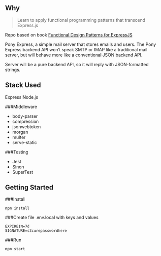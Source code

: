 ## Why

> Learn to apply functional programming patterns that transcend Express.js

Repo based on book [Functional Design Patterns for ExpressJS](https://pragprog.com/titles/d-jmexpress/functional-design-patterns-for-express-js/)

Pony Express, a simple mail server that stores emails and users. The Pony Express backend API won’t speak SMTP or IMAP like a traditional mail server, but will behave more like a conventional JSON backend API.

Server will be a pure backend API, so it will reply with JSON-formatted strings.

## Stack Used

Express
Node.js

###Middleware

- body-parser
- compression
- jsonwebtoken
- morgan
- multer
- serve-static

###Testing

- Jest
- Sinon
- SuperTest

## Getting Started

###Install

```
npm install
```

###Create file .env.local with keys and values

```
EXPIREIN=7d
SIGNATURE=s3curepasswordhere
```

###Run

```
npm start
```
